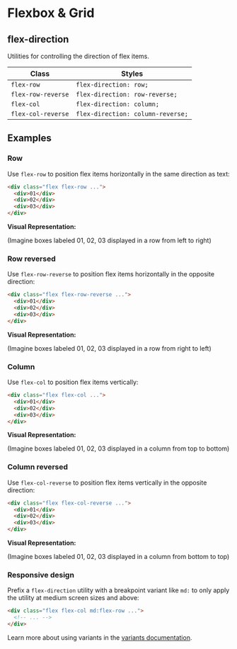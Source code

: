 # Flexbox & Grid

## flex-direction

Utilities for controlling the direction of flex items.

| Class             | Styles                       |
|-------------------|------------------------------|
| `flex-row`        | `flex-direction: row;`       |
| `flex-row-reverse`| `flex-direction: row-reverse;` |
| `flex-col`        | `flex-direction: column;`    |
| `flex-col-reverse`| `flex-direction: column-reverse;` |

## Examples

### Row

Use `flex-row` to position flex items horizontally in the same direction as text:

```html
<div class="flex flex-row ...">
  <div>01</div>
  <div>02</div>
  <div>03</div>
</div>
```

**Visual Representation:**

(Imagine boxes labeled 01, 02, 03 displayed in a row from left to right)

### Row reversed

Use `flex-row-reverse` to position flex items horizontally in the opposite direction:

```html
<div class="flex flex-row-reverse ...">
  <div>01</div>
  <div>02</div>
  <div>03</div>
</div>
```

**Visual Representation:**

(Imagine boxes labeled 01, 02, 03 displayed in a row from right to left)

### Column

Use `flex-col` to position flex items vertically:

```html
<div class="flex flex-col ...">
  <div>01</div>
  <div>02</div>
  <div>03</div>
</div>
```

**Visual Representation:**

(Imagine boxes labeled 01, 02, 03 displayed in a column from top to bottom)

### Column reversed

Use `flex-col-reverse` to position flex items vertically in the opposite direction:

```html
<div class="flex flex-col-reverse ...">
  <div>01</div>
  <div>02</div>
  <div>03</div>
</div>
```

**Visual Representation:**

(Imagine boxes labeled 01, 02, 03 displayed in a column from bottom to top)

### Responsive design

Prefix a `flex-direction` utility with a breakpoint variant like `md:` to only apply the utility at medium screen sizes and above:

```html
<div class="flex flex-col md:flex-row ...">
  <!-- ... -->
</div>
```

Learn more about using variants in the [variants documentation](https://tailwindcss.com/docs/hover-focus-and-other-states).